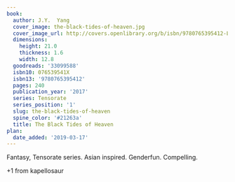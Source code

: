 ```yaml
---
book:
  author: J.Y.  Yang
  cover_image: the-black-tides-of-heaven.jpg
  cover_image_url: http://covers.openlibrary.org/b/isbn/9780765395412-L.jpg
  dimensions:
    height: 21.0
    thickness: 1.6
    width: 12.8
  goodreads: '33099588'
  isbn10: 076539541X
  isbn13: '9780765395412'
  pages: 240
  publication_year: '2017'
  series: Tensorate
  series_position: '1'
  slug: the-black-tides-of-heaven
  spine_color: '#21263a'
  title: The Black Tides of Heaven
plan:
  date_added: '2019-03-17'
---
```


Fantasy, Tensorate series. Asian inspired. Genderfun. Compelling.

+1 from kapellosaur
